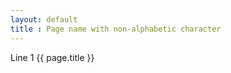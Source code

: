 ```yaml
---
layout: default
title : Page name with non-alphabetic character
---
```

Line 1
{{ page.title }}
